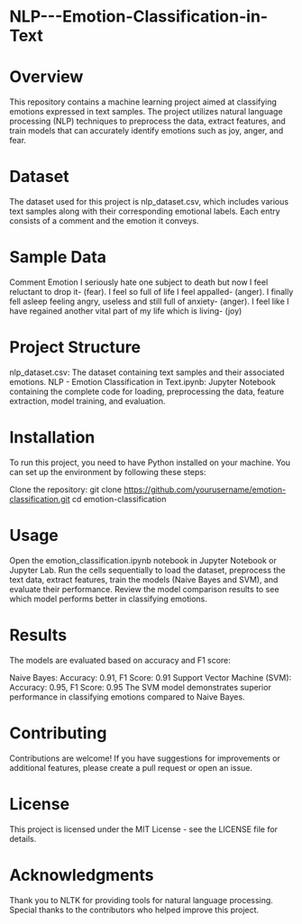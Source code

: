 # NLP---Emotion-Classification-in-Text
# Overview
This repository contains a machine learning project aimed at classifying emotions expressed in text samples. The project utilizes natural language processing (NLP) techniques to preprocess the data, extract features, and train models that can accurately identify emotions such as joy, anger, and fear.

# Dataset
The dataset used for this project is nlp_dataset.csv, which includes various text samples along with their corresponding emotional labels. Each entry consists of a comment and the emotion it conveys.

# Sample Data
Comment	Emotion
I seriously hate one subject to death but now I feel reluctant to drop it-	(fear).
I feel so full of life I feel appalled-	                                   (anger).
I finally fell asleep feeling angry, useless and still full of anxiety-	    (anger).
I feel like I have regained another vital part of my life which is living-	 (joy)
# Project Structure
nlp_dataset.csv: The dataset containing text samples and their associated emotions.
NLP - Emotion Classification in Text.ipynb: Jupyter Notebook containing the complete code for loading, preprocessing the data, feature extraction, model training, and evaluation.
# Installation
To run this project, you need to have Python installed on your machine. You can set up the environment by following these steps:

Clone the repository:
git clone https://github.com/yourusername/emotion-classification.git
cd emotion-classification
# Usage
Open the emotion_classification.ipynb notebook in Jupyter Notebook or Jupyter Lab.
Run the cells sequentially to load the dataset, preprocess the text data, extract features, train the models (Naive Bayes and SVM), and evaluate their performance.
Review the model comparison results to see which model performs better in classifying emotions.
# Results
The models are evaluated based on accuracy and F1 score:

Naive Bayes: Accuracy: 0.91, F1 Score: 0.91
Support Vector Machine (SVM): Accuracy: 0.95, F1 Score: 0.95
The SVM model demonstrates superior performance in classifying emotions compared to Naive Bayes.

# Contributing
Contributions are welcome! If you have suggestions for improvements or additional features, please create a pull request or open an issue.

# License
This project is licensed under the MIT License - see the LICENSE file for details.

# Acknowledgments
Thank you to NLTK for providing tools for natural language processing.
Special thanks to the contributors who helped improve this project.
